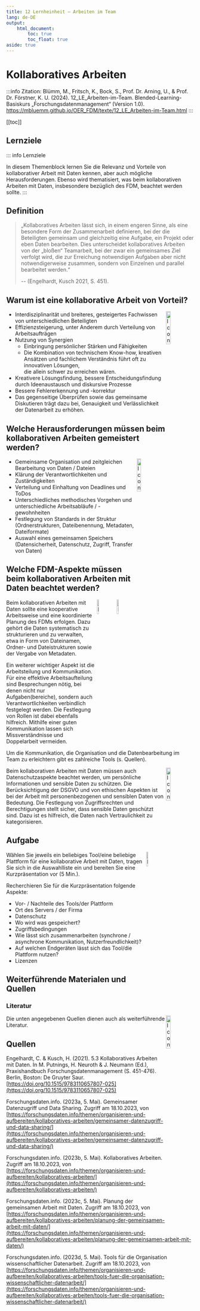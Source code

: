 ```yaml
---
title: 12 Lernheinheit – Arbeiten im Team
lang: de-DE
output: 
    html_document: 
        toc: true
        toc_float: true
aside: true
---
```


# Kollaboratives Arbeiten

:::info Zitation:
Blümm, M., Fritsch, K., Bock, S., Prof. Dr. Arning, U., & Prof. Dr. Förstner, K. U. (2024). 12_LE_Arbeiten-im-Team. Blended-Learning-Basiskurs „Forschungsdatenmanagement“ (Version 1.0). https://mbluemm.github.io/OER_FDM/texte/12_LE_Arbeiten-im-Team.html
:::

[[toc]]

## Lernziele

<!-- hier noch Video von Medienagentur sowie im Skript Abbildungen 0050_THK_Kollaboratives_Arbeiten ; 052_THK_Wiederverwendbarkeit ; 0053_THK_Tools einfügen -->

::: info Lernziele
<!-- <img src="../medien/icons/G-0092_BUW_Icon_Zusammenarbeit.svg?autoSizes=true"
     alt="Icon_Zusammenarbeit"
     style="float: left; margin-right: 10px; width: 10%;" /> -->
     
In diesem Themenblock lernen Sie die Relevanz und Vorteile von kollaborativer Arbeit mit Daten
kennen, aber auch mögliche Herausforderungen. Ebenso wird thematisiert, was beim kollaborativen
Arbeiten mit Daten, insbesondere bezüglich des FDM, beachtet werden sollte.
:::

## Definition

> „Kollaboratives Arbeiten lässt sich, in einem engeren Sinne, als eine besondere Form der
> Zusammenarbeit definieren, bei der die Beteiligten gemeinsam und gleichzeitig eine Aufgabe, ein
> Projekt oder eben Daten bearbeiten. Dies unterscheidet kollaboratives Arbeiten von der „bloßen“
> Teamarbeit, bei der zwar ein gemeinsames Ziel verfolgt wird, die zur Erreichung notwendigen
> Aufgaben aber nicht notwendigerweise zusammen, sondern von Einzelnen und parallel bearbeitet
> werden.“
> 
> -- (Engelhardt, Kusch 2021, S. 451).

## Warum ist eine kollaborative Arbeit von Vorteil?

<img width="15%" align="right" alt="Icon_froehliche_Person" src="../medien/icons/0022_THK_froehliche_Person.svg?autoSizes=true">

- Interdisziplinarität und breiteres, gesteigertes Fachwissen von unterschiedlichen Beteiligten
- Effizienzsteigerung, unter Anderem durch Verteilung von Arbeitsaufträgen
- Nutzung von Synergien
    - Einbringung persönlicher Stärken und Fähigkeiten
    - Die Kombination von technischem Know-how, kreativen Ansätzen und fachlichem Verständnis führt oft zu innovativen Lösungen,  
      die allein schwer zu erreichen wären.
- Kreativere Lösungsfindung, bessere Entscheidungsfindung durch Ideenaustausch und diskursive Prozesse
- Bessere Fehlererkennung und -korrektur
- Das gegenseitige Überprüfen sowie das gemeinsame Diskutieren trägt dazu bei, Genauigkeit und Verlässlichkeit der Datenarbeit zu erhöhen.

## Welche Herausforderungen müssen beim kollaborativen Arbeiten gemeistert werden?

<img width="15%" align="right" alt="Icon_nachdenkende_Person" src="../medien/icons/0023_THK_nachdenkende_Person.svg?autoSizes=true">

- Gemeinsame Organisation und zeitgleichen Bearbeitung von Daten / Dateien
- Klärung der Verantwortlichkeiten und Zuständigkeiten
- Verteilung und Einhaltung von Deadlines und ToDos
- Unterschiedliches methodisches Vorgehen und unterschiedliche Arbeitsabläufe / -
    gewohnheiten
- Festlegung von Standards in der Struktur (Ordnerstrukturen, Dateibenennung, Metadaten,
    Dateiformate)
- Auswahl eines gemeinsamen Speichers (Datensicherheit, Datenschutz, Zugriff, Transfer von
    Daten)

## Welche FDM-Aspekte müssen beim kollaborativen Arbeiten mit Daten beachtet werden?

<img width="10%" align="right" alt="Icon_Planung" src="../medien/icons/G-0015_BUW _Icon_Planung.svg?autoSizes=true">
<img width="10%" align="right" alt="Icon_Organisieren" src="../medien/icons/0006_THK_Organisieren.svg?autoSizes=true">
     
Beim kollaborativen Arbeiten mit Daten sollte eine kooperative Arbeitsweise und eine koordinierte Planung des FDMs erfolgen.
Dazu gehört die Daten systematisch zu strukturieren und zu verwalten, etwa in Form von Dateinamen, 
Ordner- und Dateistrukturen sowie der Vergabe von Metadaten. 

<!-- <img width="15%" align="right" alt="Icon_Zusammenarbeit" src="../medien/icons/G-0092_BUW_Icon_Zusammenarbeit.svg?autoSizes=true"> -->
    
Ein weiterer wichtiger Aspekt ist die Arbeitsteilung und Kommunikation. Für eine effektive Arbeitsaufteilung sind Besprechungen nötig, 
bei denen nicht nur Aufgaben(bereiche), sondern auch Verantwortlichkeiten verbindlich festgelegt werden. Die Festlegung von Rollen ist dabei ebenfalls hilfreich. Mithilfe einer guten Kommunikation lassen sich Missverständnisse und Doppelarbeit vermeiden.

Um die Kommunikation, die Organisation und die Datenbearbeitung im Team zu erleichtern gibt es zahlreiche Tools (s. Quellen).
    
<img width="15%" align="right" alt="Icon_Zugriffsrechte" src="../medien/icons/0019_THK_Zugriffsrechte.svg?autoSizes=true">
   
Beim kollaborativen Arbeiten mit Daten müssen auch Datenschutzaspekte beachtet werden, 
um persönliche Informationen und sensible Daten zu schützen. Die Berücksichtigung der DSGVO und von ethischen Aspekten ist
bei der Arbeit mit personenbezogenen und sensiblen Daten von Bedeutung.
Die Festlegung von Zugriffsrechten und Berechtigungen stellt sicher, dass sensible Daten geschützt sind. 
Dazu ist es hilfreich, die Daten nach Vertraulichkeit zu kategorisieren.

## Aufgabe

<img align="right" width="10%" alt="Icon_Aufgabe" src="../medien/icons/0034_THK_Aufgabe.svg?autoSizes=true">

Wählen Sie jeweils ein beliebiges Tool/eine beliebige Plattform für eine kollaborative Arbeit mit Daten, 
tragen Sie sich in die Auswahlliste ein und
bereiten Sie eine Kurzpräsentation vor (5 Min.). 

Recherchieren Sie für die Kurzpräsentation folgende
Aspekte:

- Vor- / Nachteile des Tools/der Plattform
- Ort des Servers / der Firma
- Datenschutz
- Wo wird was gespeichert?
- Zugriffsbedingungen
- Wie lässt sich zusammenarbeiten (synchrone / asynchrone Kommunikation,
    Nutzerfreundlichkeit)?
- Auf welchen Endgeräten lässt sich das Tool/die Plattform nutzen?
- Lizenzen

## Weiterführende Materialen und Quellen

### Literatur

<img align="right" width="15%" alt="Icon_Findability" src="../medien/icons/G-0044_BUW_Icon_Findability.svg?autoSizes=true">

Die unten angegebenen Quellen dienen auch als weiterführende Literatur.

## Quellen

Engelhardt, C. & Kusch, H. (2021). 5.3 Kollaboratives Arbeiten mit Daten. In M. Putnings, H. Neuroth & J. Neumann (Ed.), Praxishandbuch Forschungsdatenmanagement (S. 451-476). Berlin, Boston: De Gruyter Saur. [https://doi.org/10.1515/9783110657807-025](https://doi.org/10.1515/9783110657807-025)

Forschungsdaten.info. (2023a, 5. Mai). Gemeinsamer Datenzugriff und Data Sharing. Zugriff am 18.10.2023, von [https://forschungsdaten.info/themen/organisieren-und-aufbereiten/kollaboratives-arbeiten/gemeinsamer-datenzugriff-und-data-sharing/](https://forschungsdaten.info/themen/organisieren-und-aufbereiten/kollaboratives-arbeiten/gemeinsamer-datenzugriff-und-data-sharing/)

Forschungsdaten.info. (2023b, 5. Mai). Kollaboratives Arbeiten. Zugriff am 18.10.2023, von
[https://forschungsdaten.info/themen/organisieren-und-aufbereiten/kollaboratives-arbeiten/](https://forschungsdaten.info/themen/organisieren-und-aufbereiten/kollaboratives-arbeiten/)

Forschungsdaten.info. (2023c, 5. Mai). Planung der gemeinsamen Arbeit mit Daten. Zugriff am 18.10.2023, von [https://forschungsdaten.info/themen/organisieren-und-aufbereiten/kollaboratives-arbeiten/planung-der-gemeinsamen-arbeit-mit-daten/](https://forschungsdaten.info/themen/organisieren-und-aufbereiten/kollaboratives-arbeiten/planung-der-gemeinsamen-arbeit-mit-daten/)

Forschungsdaten.info. (2023d, 5. Mai). Tools für die Organisation wissenschaftlicher Datenarbeit. Zugriff am 18.10.2023, von [https://forschungsdaten.info/themen/organisieren-und-aufbereiten/kollaboratives-arbeiten/tools-fuer-die-organisation-wissenschaftlicher-datenarbeit/](https://forschungsdaten.info/themen/organisieren-und-aufbereiten/kollaboratives-arbeiten/tools-fuer-die-organisation-wissenschaftlicher-datenarbeit/)
